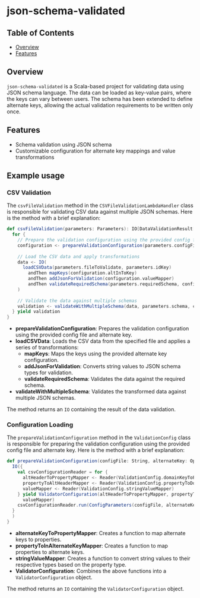 # json-schema-validated

## Table of Contents
- [Overview](#overview)
- [Features](#features)

## Overview

`json-schema-validated` is a Scala-based project for validating data using JSON schema language. The data can be loaded as key-value pairs, where the keys can vary between users. The schema has been extended to define alternate keys, allowing the actual validation requirements to be written only once.

## Features

- Schema validation using JSON schema
- Customizable configuration for alternate key mappings and value transformations

## Example usage

### CSV Validation

The `csvFileValidation` method in the `CSVFileValidationLambdaHandler` class is responsible for validating CSV data against multiple JSON schemas. Here is the method with a brief explanation:

```scala
def csvFileValidation(parameters: Parameters): IO[DataValidationResult[List[RowData]]] = {
  for {
    // Prepare the validation configuration using the provided config file and alternate key
    configuration <- prepareValidationConfiguration(parameters.configFile, parameters.alternateKey)
    
    // Load the CSV data and apply transformations
    data <- IO(
      loadCSVData(parameters.fileToValidate, parameters.idKey)
        andThen mapKeys(configuration.altInToKey)
        andThen addJsonForValidation(configuration.valueMapper)
        andThen validateRequiredSchema(parameters.requiredSchema, configuration.keyToAltIn)
    )
    
    // Validate the data against multiple schemas
    validation <- validateWithMultipleSchema(data, parameters.schema, configuration.keyToAltIn)
  } yield validation
}
```

- **prepareValidationConfiguration**: Prepares the validation configuration using the provided config file and alternate key.
- **loadCSVData**: Loads the CSV data from the specified file and applies a series of transformations:
    - **mapKeys**: Maps the keys using the provided alternate key configuration.
    - **addJsonForValidation**: Converts string values to JSON schema types for validation.
    - **validateRequiredSchema**: Validates the data against the required schema.
- **validateWithMultipleSchema**: Validates the transformed data against multiple JSON schemas.

The method returns an `IO` containing the result of the data validation.

### Configuration Loading

The `prepareValidationConfiguration` method in the `ValidationConfig` class is responsible for preparing the validation configuration using the provided config file and alternate key. Here is the method with a brief explanation:

```scala
def prepareValidationConfiguration(configFile: String, alternateKey: Option[String]): IO[ValidatorConfiguration] = {
  IO({
    val csvConfigurationReader = for {
      altHeaderToPropertyMapper <- Reader(ValidationConfig.domainKeyToPropertyMapper)
      propertyToAltHeaderMapper <- Reader(ValidationConfig.propertyToDomainKeyMapper)
      valueMapper <- Reader(ValidationConfig.stringValueMapper)
    } yield ValidatorConfiguration(altHeaderToPropertyMapper, propertyToAltHeaderMapper,
      valueMapper)
    csvConfigurationReader.run(ConfigParameters(configFile, alternateKey, "organisationBase.json", decodeConfig(configFile)))
  }
  ) 
}
```

- **alternateKeyToPropertyMapper**: Creates a function to map alternate keys to properties.
- **propertyToInAlternateKeyMapper**: Creates a function to map properties to alternate keys.
- **stringValueMapper**: Creates a function to convert string values to their respective types based on the property type.
- **ValidatorConfiguration**: Combines the above functions into a `ValidatorConfiguration` object.

The method returns an `IO` containing the `ValidatorConfiguration` object.
